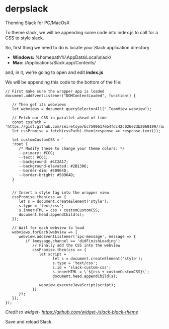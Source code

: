 # derpslack
Theming Slack for PC/MacOsX


To theme slack, we will be appending some code into index.js to call for a CSS to style slack.

So, first thing we need to do is locate your Slack application directory

- **Windows:** %homepath%\AppData\Local\slack\
- **Mac:** /Applications/Slack.app/Contents/

and, in it, we're going to open and edit **index.js**

We will be appending this code to the bottom of the file:

```
// First make sure the wrapper app is loaded
document.addEventListener("DOMContentLoaded", function() {

   // Then get its webviews
   let webviews = document.querySelectorAll(".TeamView webview");

   // Fetch our CSS in parallel ahead of time
   const cssPath = 'https://gist.github.com/seiretsym/bc7590617eb4fdc42c026e23b2060199/raw/c155880e8eb7f38c2ba86b30bd048a3387814861/derpslack.css';
   let cssPromise = fetch(cssPath).then(response => response.text());

   let customCustomCSS = `
   :root {
      /* Modify these to change your theme colors: */
      --primary: #CCC;
      --text: #CCC;
      --background: #4C2A17;
      --background-elevated: #2B1306;
      --border-dim: #50964D;
      --border-bright: #50964D;
   }
   `

   // Insert a style tag into the wrapper view
   cssPromise.then(css => {
      let s = document.createElement('style');
      s.type = 'text/css';
      s.innerHTML = css + customCustomCSS;
      document.head.appendChild(s);
   });

   // Wait for each webview to load
   webviews.forEach(webview => {
      webview.addEventListener('ipc-message', message => {
         if (message.channel == 'didFinishLoading')
            // Finally add the CSS into the webview
            cssPromise.then(css => {
               let script = `
                     let s = document.createElement('style');
                     s.type = 'text/css';
                     s.id = 'slack-custom-css';
                     s.innerHTML = \`${css + customCustomCSS}\`;
                     document.head.appendChild(s);
                     `
               webview.executeJavaScript(script);
            })
      });
   });
});
```
*Credit to widget- https://github.com/widget-/slack-black-theme*

Save and reload Slack.
